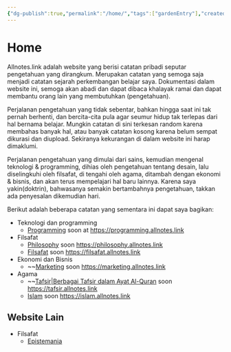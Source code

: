```yaml
---
{"dg-publish":true,"permalink":"/home/","tags":["gardenEntry"],"created":"","updated":""}
---
```



# Home
Allnotes.link adalah website yang berisi catatan pribadi seputar pengetahuan yang dirangkum. Merupakan catatan yang semoga saja menjadi catatan sejarah perkembangan belajar saya. Dokumentasi dalam website ini, semoga akan abadi dan dapat dibaca  khalayak ramai dan dapat membantu orang lain yang membutuhkan (pengetahuan).

Perjalanan pengetahuan yang tidak sebentar, bahkan hingga saat ini tak pernah berhenti, dan bercita-cita pula agar seumur hidup tak terlepas dari hal bernama belajar. Mungkin catatan di sini terkesan random karena membahas banyak hal, atau banyak catatan kosong karena belum sempat dikurasi dan diupload. Sekiranya kekurangan di dalam website ini harap dimaklumi.

Perjalanan pengetahuan yang dimulai dari sains, kemudian mengenal teknologi & programming, dihias oleh pengetahuan tentang desain, lalu diselingkuhi oleh filsafat, di tengahi oleh agama, ditambah dengan ekonomi & bisnis, dan akan terus mempelajari hal baru lainnya. Karena saya yakin(doktrin), bahwasanya semakin bertambahnya pengetahuan, takkan ada penyesalan dikemudian hari. 

Berikut adalah beberapa catatan yang sementara ini dapat saya bagikan:
- Teknologi dan programming
	- [Programming](https://programming-link.vercel.app) soon at https://programming.allnotes.link
- Filsafat
	-  [Philosophy](https://philosophy-link.vercel.app) soon https://philosophy.allnotes.link
	-  [Filsafat](https://filsafat-link.vercel.app) soon https://filsafat.allnotes.link
- Ekonomi dan Bisnis
	-  ~~[Marketing](https://marketing.allnotes.link) soon https://marketing.allnotes.link
- Agama 
	- ~~[Tafsir|Berbagai Tafsir dalam Ayat Al-Quran](https://tafsir.allnotes.link) soon https://tafsir.allnotes.link
	-  [Islam](https://Islam.allnotes.link) soon https://islam.allnotes.link
## Website Lain
- Filsafat 
	- [Epistemania](https://epistemania.me)
